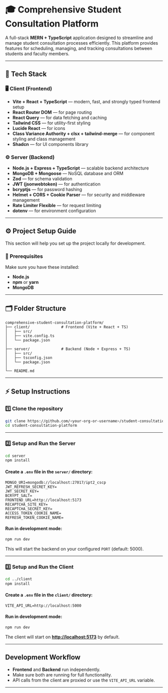 # 🎓 Comprehensive Student Consultation Platform

A full-stack **MERN + TypeScript** application designed to streamline and manage student consultation processes efficiently. This platform provides features for scheduling, managing, and tracking consultations between students and faculty members.

---

## 🚀 Tech Stack

### 🖥️ Client (Frontend)

- **Vite + React + TypeScript** — modern, fast, and strongly typed frontend setup
- **React Router DOM** — for page routing
- **React Query** — for data fetching and caching
- **Tailwind CSS** — for utility-first styling
- **Lucide React** — for icons
- **Class Variance Authority + clsx + tailwind-merge** — for component styling and class management
- **Shadcn** — for UI components library

### ⚙️ Server (Backend)

- **Node.js + Express + TypeScript** — scalable backend architecture
- **MongoDB + Mongoose** — NoSQL database and ORM
- **Zod** — for schema validation
- **JWT (jsonwebtoken)** — for authentication
- **bcryptjs** — for password hashing
- **Helmet + CORS + Cookie Parser** — for security and middleware management
- **Rate Limiter Flexible** — for request limiting
- **dotenv** — for environment configuration

---

## ⚙️ Project Setup Guide

This section will help you set up the project locally for development.

### 🧩 Prerequisites

Make sure you have these installed:

- **Node.js**
- **npm** or **yarn**
- **MongoDB**

---

## 🗂️ Folder Structure

```
comprehensive-student-consultation-platform/
├── client/              # Frontend (Vite + React + TS)
│   ├── src/
│   ├── vite.config.ts
│   └── package.json
│
├── server/              # Backend (Node + Express + TS)
│   ├── src/
│   ├── tsconfig.json
│   └── package.json
│
└── README.md
```

---

## ⚡ Setup Instructions

### 1️⃣ Clone the repository

```bash
git clone https://github.com/<your-org-or-username>/student-consultation-platform.git
cd student-consultation-platform
```

---

### 2️⃣ Setup and Run the Server

```bash
cd server
npm install
```

#### Create a `.env` file in the `server/` directory:

```env
MONGO_URI=mongodb://localhost:27017/ipt2_cscp
JWT_REFRESH_SECRET_KEY=
JWT_SECRET_KEY=
BCRYPT_SALT=
FRONTEND_URL=http://localhost:5173
RECAPTCHA_SITE_KEY=
RECAPTCHA_SECRET_KEY=
ACCESS_TOKEN_COOKIE_NAME=
REFRESH_TOKEN_COOKIE_NAME=
```

#### Run in development mode:

```bash
npm run dev
```

This will start the backend on your configured `PORT` (default: 5000).

---

### 3️⃣ Setup and Run the Client

```bash
cd ../client
npm install
```

#### Create a `.env` file in the `client/` directory:

```env
VITE_API_URL=http://localhost:5000
```

#### Run in development mode:

```bash
npm run dev
```

The client will start on **[http://localhost:5173](http://localhost:5173)** by default.

---

## Development Workflow

- **Frontend** and **Backend** run independently.
- Make sure both are running for full functionality.
- API calls from the client are proxied or use the `VITE_API_URL` variable.

---
